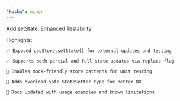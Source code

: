 ```yaml
---
"kosha": minor
---
```


Add setState, Enhanced Testability

Highlights:

    ✅ Exposed useStore.setState() for external updates and testing

    ✅ Supports both partial and full state updates via replace flag

    🧪 Enables mock-friendly store patterns for unit testing

    🔄 Adds overload-safe StateSetter type for better DX

    📄 Docs updated with usage examples and known limitations
